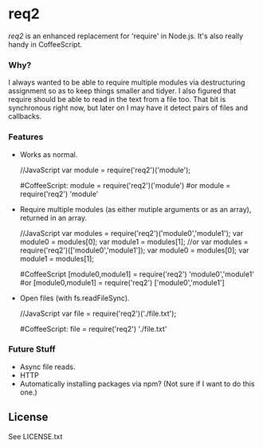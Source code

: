 # req2

*req2* is an enhanced replacement for 'require' in Node.js. It's also really handy in CoffeeScript. 

### Why?

I always wanted to be able to require multiple modules via destructuring assignment so as to keep things smaller and 
tidyer. I also figured that require should be able to read in the text from a file too. That bit is synchronous right 
now, but later on I may have it detect pairs of files and callbacks.

### Features

* Works as normal.

    //JavaScript
    var module = require('req2')('module');

    #CoffeeScript:
    module = require('req2')('module')
    #or
    module = require('req2') 'module'

* Require multiple modules (as either mutiple arguments or as an array), returned in an array.

    //JavaScript
    var modules = require('req2')('module0','module1');
    var module0 = modules[0];
    var module1 = modules[1];
    //or
    var modules = require('req2')(['module0','module1']);
    var module0 = modules[0];
    var module1 = modules[1];
    
    #CoffeeScript
    [module0,module1] = require('req2') 'module0','module1'
    #or
    [module0,module1] = require('req2') ['module0','module1']

* Open files (with fs.readFileSync).

    //JavaScript
    var file = require('req2')('./file.txt');
    
    #CoffeeScript:
    file = require('req2') './file.txt'

### Future Stuff

* Async file reads.
* HTTP
* Automatically installing packages via npm? (Not sure if I want to do this one.)

## License

See LICENSE.txt
